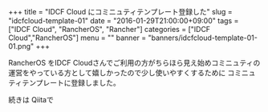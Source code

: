 +++
title = "IDCF Cloud にコミニュティテンプレート登録した"
slug = "idcfcloud-template-01"
date = "2016-01-29T21:00:00+09:00"
tags = ["IDCF Cloud", "RancherOS", "Rancher"]
categories = ["IDCF Cloud","RancherOS"]
menu = ""
banner = "banners/idcfcloud-template-01-01.png"
+++

RancherOS をIDCF Cloudさんでご利用の方がちらほら見え始めコミニュティの運営をやっている方として嬉しかったので少し使いやすくするために コミニュティテンプレートに登録しました。

続きは Qiitaで